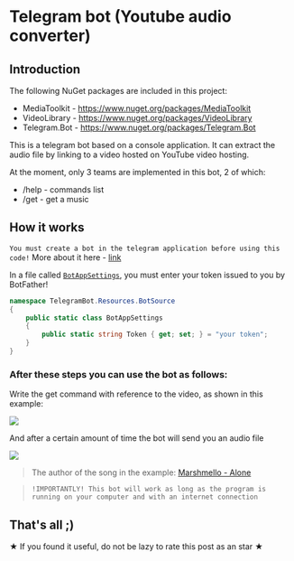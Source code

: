 # Telegram bot (Youtube audio converter)

## Introduction

The following NuGet packages are included in this project:

- MediaToolkit - https://www.nuget.org/packages/MediaToolkit
- VideoLibrary - https://www.nuget.org/packages/VideoLibrary
- Telegram.Bot - https://www.nuget.org/packages/Telegram.Bot

This is a telegram bot based on a console application. It can extract the audio file by linking to a video hosted on YouTube video hosting.

At the moment, only 3 teams are implemented in this bot, 2 of which:

- /help - commands list
- /get - get a music

## How it works

`You must create a bot in the telegram application before using this code!` More about it here - [link](https://telegrambots.github.io/book)

In a file called [`BotAppSettings`](https://github.com/1Novac1/Telegram-bot-C-sharp/blob/main/TelegramBot/Resources/BotSource/BotAppSettings.cs), you must enter your token issued to you by BotFather!

```cs
namespace TelegramBot.Resources.BotSource
{
    public static class BotAppSettings
    {
        public static string Token { get; set; } = "your token";
    }
}
 ```
 
 ### After these steps you can use the bot as follows:
 
 Write the get command with reference to the video, as shown in this example:
 
 ![](https://github.com/1Novac1/Telegram-bot-C-sharp/blob/main/docs/scr1.png)
 
 And after a certain amount of time the bot will send you an audio file
 
 ![](https://github.com/1Novac1/Telegram-bot-C-sharp/blob/main/docs/scr2.png)
 
 > The author of the song in the example: [Marshmello - Alone](https://www.youtube.com/watch?v=ALZHF5UqnU4)
 
 
 > `!IMPORTANTLY! This bot will work as long as the program is running on your computer and with an internet connection` 

## That's all ;)

★ If you found it useful, do not be lazy to rate this post as an star ★
